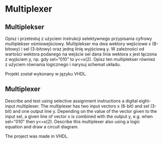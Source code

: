 # Multiplexer

## Multiplekser

Opisz i przetestuj z użyciem instrukcji selektywnego przypisania cyfrowy multiplekser ośmiowejściowy. Multiplekser ma dwa wektory wejściowe x (8-bitowy) i sel (3-bitowy) oraz jedną linię wyjściową y. W zależności od wartości wektora podanego na wejście sel dana linia wektora x jest łączona z wyjściem y, np. gdy sel=”010” to y<=x(2). Opisz ten multiplekser również z użyciem równania logicznego i narysuj schemat układu.

Projekt został wykonany w języku VHDL.

## Multiplexer

Describe and test using selective assignment instructions a digital eight-input multiplexer. The multiplexer has two input vectors x (8-bit) and sel (3-bit) and one output line y. Depending on the value of the vector given to the input sel, a given line of vector x is combined with the output y, e.g. when sel="010" then y<=x(2). Describe this multiplexer also using a logic equation and draw a circuit diagram.

The project was made in VHDL.
